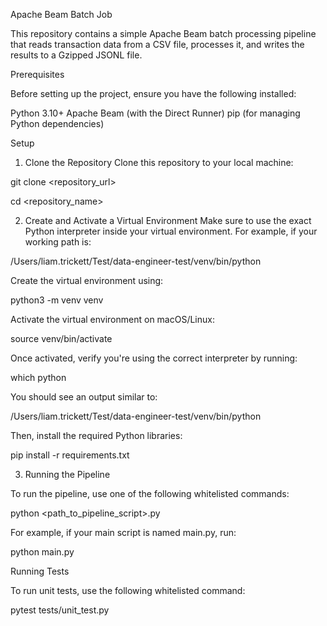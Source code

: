 Apache Beam Batch Job

This repository contains a simple Apache Beam batch processing pipeline that reads transaction data from a CSV file, processes it, and writes the results to a Gzipped JSONL file.

Prerequisites

Before setting up the project, ensure you have the following installed:

Python 3.10+
Apache Beam (with the Direct Runner)
pip (for managing Python dependencies)

Setup

1. Clone the Repository
Clone this repository to your local machine:

git clone <repository_url>

cd <repository_name>

2. Create and Activate a Virtual Environment
Make sure to use the exact Python interpreter inside your virtual environment. For example, if your working path is:

/Users/liam.trickett/Test/data-engineer-test/venv/bin/python

Create the virtual environment using:

python3 -m venv venv

Activate the virtual environment on macOS/Linux:

source venv/bin/activate

Once activated, verify you're using the correct interpreter by running:

which python

You should see an output similar to:

/Users/liam.trickett/Test/data-engineer-test/venv/bin/python

Then, install the required Python libraries:

pip install -r requirements.txt

3. Running the Pipeline

To run the pipeline, use one of the following whitelisted commands:

python <path_to_pipeline_script>.py

For example, if your main script is named main.py, run:

python main.py

Running Tests

To run unit tests, use the following whitelisted command:

pytest tests/unit_test.py